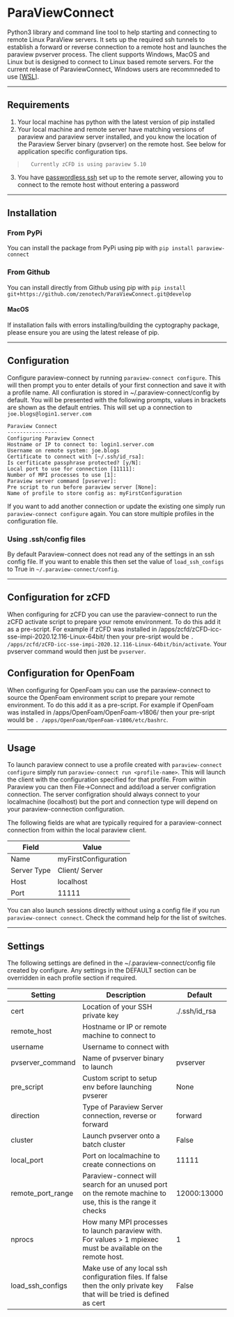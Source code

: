 # ParaViewConnect
Python3 library and command line tool to help starting and connecting to remote Linux ParaView servers. It sets up the required ssh tunnels to establish a forward or reverse connection to a remote host and launches the paraview pvserver process. 
The client supports Windows, MacOS and Linux but is designed to connect to Linux based remote servers. 
For the current release of ParaviewConnect, Windows users are recommneded to use [[WSL](https://learn.microsoft.com/en-us/windows/wsl/install)].
___
## Requirements
1. Your local machine has python with the latest version of pip installed
2. Your local machine and remote server have matching versions of paraview and paraview server installed, and you know the location of the Paraview Server binary (pvserver) on the remote host. See below for application specific configuration tips.
>       Currently zCFD is using paraview 5.10
3. You have [passwordless ssh](https://www.redhat.com/sysadmin/passwordless-ssh) set up to the remote server, allowing you to connect to the remote host without entering a password
___
## Installation

### From PyPi
You can install the package from PyPi using pip with `pip install paraview-connect`

### From Github
You can install directly from Github using pip with `pip install git+https://github.com/zenotech/ParaViewConnect.git@develop`

#### MacOS
If installation fails with errors installing/building the cyptography package, please ensure you are using the latest release of pip.

___

## Configuration
Configure paraview-connect by running `paraview-connect configure`. This will then prompt you to enter details of your first connection and save it with a profile name. All confiuration is stored in ~/.paraview-connect/config by default. You will be presented with the following prompts, values in brackets are shown as the default entries. This will set up a connection to `joe.blogs@login1.server.com`

```
Paraview Connect
----------------
Configuring Paraview Connect
Hostname or IP to connect to: login1.server.com
Username on remote system: joe.blogs
Certificate to connect with [~/.ssh/id_rsa]:
Is cerfiticate passphrase protected? [y/N]:
Local port to use for connection [11111]:
Number of MPI processes to use [1]:
Paraview server command [pvserver]:
Pre script to run before paraview server [None]:
Name of profile to store config as: myFirstConfiguration
```

If you want to add another connection or update the existing one simply run `paraview-connect configure` again. You can store multiple profiles in the configuration file.

### Using .ssh/config files
By default Paraview-connect does not read any of the settings in an ssh config file. If you want to enable this then set the value of `load_ssh_configs` to True in `~/.paraview-connect/config`.
___
## Configuration for zCFD

When configuring for zCFD you can use the paraview-connect to run the zCFD activate script to prepare your remote environment. To do this add it as a pre-script. For example if zCFD was installed in /apps/zcfd/zCFD-icc-sse-impi-2020.12.116-Linux-64bit/ then your pre-sript would be `. /apps/zcfd/zCFD-icc-sse-impi-2020.12.116-Linux-64bit/bin/activate`. Your pvserver command would then just be `pvserver`.

## Configuration for OpenFoam

When configuring for OpenFoam you can use the paraview-connect to source the OpenFoam environment script to prepare your remote environment. To do this add it as a pre-script. For example if OpenFoam was installed in /apps/OpenFoam/OpenFoam-v1806/ then your pre-sript would be `. /apps/OpenFoam/OpenFoam-v1806/etc/bashrc`. 

___
## Usage

To launch paraview connect to use a profile created with `paraview-connect configure` simply run `paraview-connect run <profile-name>`. This will launch the client with the configuration specified for that profile. From within Paraview you can then File->Connect and add/load a server configration connection. The server configration should always connect to your localmachine (localhost) but the port and connection type will depend on your paraview-connection configuration.

The following fields are what are typically required for a paraview-connect connection from within the local paraview client.

| Field       | Value                |
| ----------- | -------------------- |
| Name        | myFirstConfiguration |
| Server Type | Client/ Server       |
| Host        | localhost            |
| Port        | 11111                |

You can also launch sessions directly without using a config file if you run `paraview-connect connect`. Check the command help for the list of switches.
___ 
## Settings
The following settings are defined in the ~/.paraview-connect/config file created by configure. Any settings in the DEFAULT section can be overridden in each profile section if required. 

| Setting           | Description                                                                                                             | Default       |
| ----------------- | ----------------------------------------------------------------------------------------------------------------------- | ------------- |
| cert              | Location of your SSH private key                                                                                        | ./.ssh/id_rsa |
| remote_host       | Hostname or IP or remote machine to connect to                                                                          |               |
| username          | Username to connect with                                                                                                |               |
| pvserver_command  | Name of pvserver binary to launch                                                                                       | pvserver      |
| pre_script        | Custom script to setup env before launching pvserer                                                                     | None          |
| direction         | Type of Paraview Server connection, reverse or forward                                                                  | forward       |
| cluster           | Launch pvserver onto a batch cluster                                                                                    | False         |
| local_port        | Port on localmachine to create connections on                                                                           | 11111         |
| remote_port_range | Paraview-connect will search for an unused port on the remote machine to use, this is the range it checks               | 12000:13000   |
| nprocs            | How many MPI processes to launch paraview with. For values > 1 mpiexec must be available on the remote host.            | 1             |
| load_ssh_configs  | Make use of any local ssh configuration files. If false then the only private key that will be tried is defined as cert | False         |
